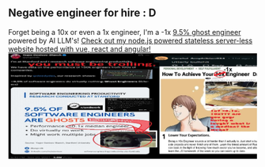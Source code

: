 ## Negative engineer for hire : D
Forget being a 10x or even a 1x engineer, I'm a -1x [9.5% ghost engineer](https://arxiv.org/abs/2409.15152) powered by AI LLM's!
[Check out my node.js powered stateless server-less website hosted with vue, react and angular!](https://skjapps.github.io)
![toptiertrolling](https://github.com/skjapps/skjapps/blob/main/negative.jpg?raw=true)
